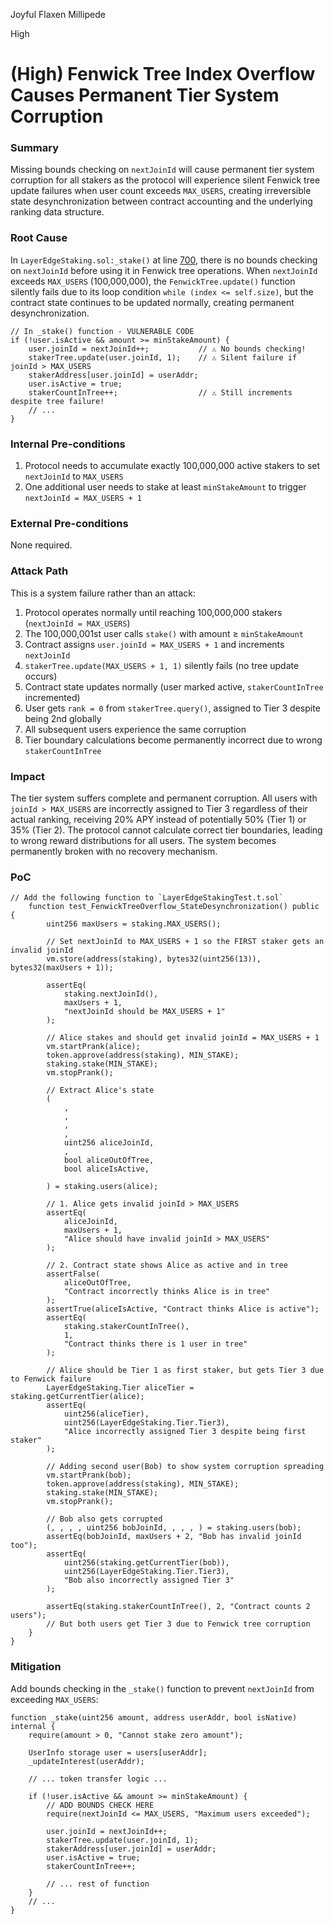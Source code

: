 Joyful Flaxen Millipede

High

# (High) Fenwick Tree Index Overflow Causes Permanent Tier System Corruption

### Summary

Missing bounds checking on `nextJoinId` will cause permanent tier system corruption for all stakers as the protocol will experience silent Fenwick tree update failures when user count exceeds `MAX_USERS`, creating irreversible state desynchronization between contract accounting and the underlying ranking data structure.

### Root Cause

In `LayerEdgeStaking.sol:_stake()` at line [700](https://github.com/sherlock-audit/2025-05-layeredge/blob/main/edgen-staking/src/stake/LayerEdgeStaking.sol#L700), there is no bounds checking on `nextJoinId` before using it in Fenwick tree operations. When `nextJoinId` exceeds `MAX_USERS` (100,000,000), the `FenwickTree.update()` function silently fails due to its loop condition `while (index <= self.size)`, but the contract state continues to be updated normally, creating permanent desynchronization.

```solidity
// In _stake() function - VULNERABLE CODE
if (!user.isActive && amount >= minStakeAmount) {
    user.joinId = nextJoinId++;           // ⚠️ No bounds checking!
    stakerTree.update(user.joinId, 1);    // ⚠️ Silent failure if joinId > MAX_USERS
    stakerAddress[user.joinId] = userAddr;
    user.isActive = true;
    stakerCountInTree++;                  // ⚠️ Still increments despite tree failure!
    // ...
}
```


### Internal Pre-conditions

1. Protocol needs to accumulate exactly 100,000,000 active stakers to set `nextJoinId` to `MAX_USERS`
2. One additional user needs to stake at least `minStakeAmount` to trigger `nextJoinId = MAX_USERS + 1`

### External Pre-conditions

None required.

### Attack Path

This is a system failure rather than an attack:

1. Protocol operates normally until reaching 100,000,000 stakers (`nextJoinId = MAX_USERS`)
2. The 100,000,001st user calls `stake()` with amount ≥ `minStakeAmount`
3. Contract assigns `user.joinId = MAX_USERS + 1` and increments `nextJoinId`
4. `stakerTree.update(MAX_USERS + 1, 1)` silently fails (no tree update occurs)
5. Contract state updates normally (user marked active, `stakerCountInTree` incremented)
6. User gets `rank = 0` from `stakerTree.query()`, assigned to Tier 3 despite being 2nd globally
7. All subsequent users experience the same corruption
8. Tier boundary calculations become permanently incorrect due to wrong `stakerCountInTree`

### Impact

The tier system suffers complete and permanent corruption. All users with `joinId > MAX_USERS` are incorrectly assigned to Tier 3 regardless of their actual ranking, receiving 20% APY instead of potentially 50% (Tier 1) or 35% (Tier 2). The protocol cannot calculate correct tier boundaries, leading to wrong reward distributions for all users. The system becomes permanently broken with no recovery mechanism.

### PoC

```solidity
// Add the following function to `LayerEdgeStakingTest.t.sol`
    function test_FenwickTreeOverflow_StateDesynchronization() public {
        uint256 maxUsers = staking.MAX_USERS();

        // Set nextJoinId to MAX_USERS + 1 so the FIRST staker gets an invalid joinId
        vm.store(address(staking), bytes32(uint256(13)), bytes32(maxUsers + 1));

        assertEq(
            staking.nextJoinId(),
            maxUsers + 1,
            "nextJoinId should be MAX_USERS + 1"
        );

        // Alice stakes and should get invalid joinId = MAX_USERS + 1
        vm.startPrank(alice);
        token.approve(address(staking), MIN_STAKE);
        staking.stake(MIN_STAKE);
        vm.stopPrank();

        // Extract Alice's state
        (
            ,
            ,
            ,
            ,
            uint256 aliceJoinId,
            ,
            bool aliceOutOfTree,
            bool aliceIsActive,

        ) = staking.users(alice);

        // 1. Alice gets invalid joinId > MAX_USERS
        assertEq(
            aliceJoinId,
            maxUsers + 1,
            "Alice should have invalid joinId > MAX_USERS"
        );

        // 2. Contract state shows Alice as active and in tree
        assertFalse(
            aliceOutOfTree,
            "Contract incorrectly thinks Alice is in tree"
        );
        assertTrue(aliceIsActive, "Contract thinks Alice is active");
        assertEq(
            staking.stakerCountInTree(),
            1,
            "Contract thinks there is 1 user in tree"
        );

        // Alice should be Tier 1 as first staker, but gets Tier 3 due to Fenwick failure
        LayerEdgeStaking.Tier aliceTier = staking.getCurrentTier(alice);
        assertEq(
            uint256(aliceTier),
            uint256(LayerEdgeStaking.Tier.Tier3),
            "Alice incorrectly assigned Tier 3 despite being first staker"
        );

        // Adding second user(Bob) to show system corruption spreading
        vm.startPrank(bob);
        token.approve(address(staking), MIN_STAKE);
        staking.stake(MIN_STAKE);
        vm.stopPrank();

        // Bob also gets corrupted
        (, , , , uint256 bobJoinId, , , , ) = staking.users(bob);
        assertEq(bobJoinId, maxUsers + 2, "Bob has invalid joinId too");
        assertEq(
            uint256(staking.getCurrentTier(bob)),
            uint256(LayerEdgeStaking.Tier.Tier3),
            "Bob also incorrectly assigned Tier 3"
        );

        assertEq(staking.stakerCountInTree(), 2, "Contract counts 2 users");
        // But both users get Tier 3 due to Fenwick tree corruption
    }
}
```

### Mitigation

Add bounds checking in the `_stake()` function to prevent `nextJoinId` from exceeding `MAX_USERS`:
```solidity
function _stake(uint256 amount, address userAddr, bool isNative) internal {
    require(amount > 0, "Cannot stake zero amount");
    
    UserInfo storage user = users[userAddr];
    _updateInterest(userAddr);
    
    // ... token transfer logic ...
    
    if (!user.isActive && amount >= minStakeAmount) {
        // ADD BOUNDS CHECK HERE
        require(nextJoinId <= MAX_USERS, "Maximum users exceeded");
        
        user.joinId = nextJoinId++;
        stakerTree.update(user.joinId, 1);
        stakerAddress[user.joinId] = userAddr;
        user.isActive = true;
        stakerCountInTree++;
        
        // ... rest of function
    }
    // ...
}
```